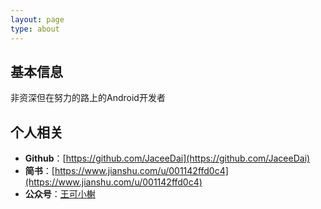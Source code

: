 ```yaml
---
layout: page
type: about
---
```



## 基本信息

非资深但在努力的路上的Android开发者

## 个人相关

- **Github**：[https://github.com/JaceeDai](https://github.com/JaceeDai)
- **简书**：[https://www.jianshu.com/u/001142ffd0c4](https://www.jianshu.com/u/001142ffd0c4)
- **公众号**：[王可小榭](https://mp.weixin.qq.com/mp/profile_ext?action=home&__biz=MzU0MzIyODE1NQ==&scene=124#wechat_redirect)
